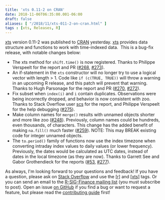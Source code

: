 ```yaml
---
title: 'xts 0.11-2 on CRAN'
date: 2018-11-06T06:35:00.001-06:00
draft: false
aliases: [ "/2018/11/xts-011-2-on-cran.html" ]
tags : [xts, Releases, R]
---
```


[xts](https://cloud.r-project.org/package=xts) version 0.11-2 was published to [CRAN](https://cloud.r-project.org/) yesterday. [xts](https://cloud.r-project.org/package=xts) provides data structure and functions to work with time-indexed data.  This is a bug-fix release, with notable changes below:  

*   The xts method for `shift.time()` is now registered. Thanks to Philippe Verspeelt for the report and PR ([#268](https://github.com/joshuaulrich/xts/issues/268), [#273](https://github.com/joshuaulrich/xts/issues/273)).
*   An if-statement in the `xts` constructor will no longer try to use a logical vector with length > 1. Code like `if (c(TRUE, TRUE))` will throw a warning in an upcoming R release, and this patch will prevent that warning. Thanks to Hugh Parsonage for the report and PR ([#270](https://github.com/joshuaulrich/xts/issues/270), [#272](https://github.com/joshuaulrich/xts/issues/272)).
*   Fix subset when `index(i)` and `i` contain duplicates. Observations were being incorrectly dropped, and behavior is now consistent with zoo. Thanks to Stack Overflow user [scs](https://stackoverflow.com/users/4024268/scs) for the report, and Philippe Verspeelt for the help debugging ([#275](https://github.com/joshuaulrich/xts/issues/275)).
*   Make column names for `merge()` results with unnamed objects shorter and more like zoo ([#248](https://github.com/joshuaulrich/xts/issues/248)). Previously, column names could be hundreds, even thousands, of characters. This change has the added benefit of making `na.fill()` much faster ([#259](https://github.com/joshuaulrich/xts/issues/259)). NOTE: This may BREAK existing code for integer unnamed objects.
*   The `to.period()` family of functions now use the index timezone when converting intraday index values to daily values (or lower frequency). Previously, the dates would be calculated as UTC dates, instead of dates in the local timezone (as they are now). Thanks to Garrett See and Gabor Grothendieck for the reports ([#53](https://github.com/joshuaulrich/xts/issues/53), [#277](https://github.com/joshuaulrich/xts/issues/277)).

As always, I'm looking forward to your questions and feedback! If you have a question, please ask on [Stack Overflow](https://stackoverflow.com/) and use the [\[r\]](https://stackoverflow.com/questions/tagged/r) and [\[xts\]](https://stackoverflow.com/questions/tagged/xts) tags. Or you can send an email to the [R-SIG-Finance mailing list](https://stat.ethz.ch/mailman/listinfo/r-sig-finance) (you must subscribe to post). Open an issue [on GitHub](https://github.com/joshuaulrich/xts) if you find a bug or want to request a feature, but please read the [contributing guide](https://github.com/joshuaulrich/xts/blob/master/.github/CONTRIBUTING.md) first!